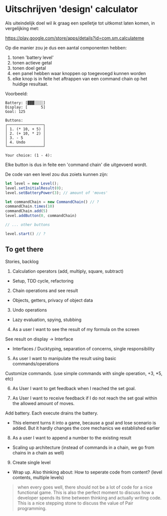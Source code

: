 # Uitschrijven 'design' calculator


Als uiteindelijk doel wil ik graag een spelletje tot uitkomst laten komen, in vergelijking met:

https://play.google.com/store/apps/details?id=com.sm.calculateme


Op die manier zou je dus een aantal componenten hebben:


1. tonen 'battery level'
2. tonen actieve getal
3. tonen doel getal
4. een panel hebben waar knoppen op toegevoegd kunnen worden
5. elke knop is in feite het aftrappen van een command chain op het huidige
   resultaat.

Voorbeeld:

```
Battery: [▓▓▓░░░░]
Display: [      5]
Goal: 125

Buttons:
┌────────────────┐
│ 1. (* 10, + 5) │
│ 2. (+ 10, * 2) │
│ 3. - 5         │
│ 4. Undo        │
└────────────────┘

Your choice: (1 - 4):

```

Elke button is dus in feite een 'command chain' die uitgevoerd wordt.

De code van een level zou dus zoiets kunnen zijn:

```js
let level = new Level();
level.setInitialResult(0);
level.setBatteryPower(3); // amount of 'moves'

let commandChain = new CommandChain() // ?
commandChain.times(10)
commandChain.add(5)
level.addButton(0, commandChain)

// ... other buttons

level.start() // ?

```

## To get there

Stories, backlog

1. Calculation operators (add, multiply, square, subtract)

  - Setup, TDD cycle, refactoring

2. Chain operations and see result

  - Objects, getters, privacy of object data

3. Undo operations

  - Lazy evaluation, spying, stubbing

4. As a user I want to see the result of my formula on the screen
  
  See result on display -> Interface

  - Interfaces / Ducktyping, separation of concerns, single responsibility

5. As user I want to manipulate the result using basic commands/operations

  Customize commands. (use simple commands with single operation, +3, *5, etc)

6. As User I want to get feedback when I reached the set goal.

7. As User I want to receive feedback if I do not reach the set goal within the allowed amount of moves.

  Add battery. Each execute drains the battery.

  - This element turns it into a game, because a goal and lose scenario is added. But it hardly changes the core mechanics we established earlier


8. As a user I want to append a number to the existing result

  - Scaling up architecture (instead of commands in a chain, we go from chains in a chain as well) 

9. Create single level

  - Wrap up. Also thinking about: How to seperate code from content? (level contents, multiple levels)

  > when every goes well, there should not be a lot of code for a nice functional game. This is also the perfect moment to discuss how a developer spends its time between thinking and actually writing code. This is a nice stepping stone to discuss the value of Pair programming.